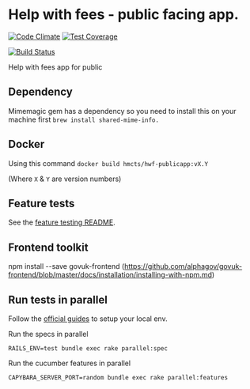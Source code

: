 # Help with fees - public facing app.
[![Code Climate](https://codeclimate.com/github/ministryofjustice/hwf-publicapp/badges/gpa.svg)](https://codeclimate.com/github/ministryofjustice/hwf-publicapp) [![Test Coverage](https://codeclimate.com/github/ministryofjustice/hwf-publicapp/badges/coverage.svg)](https://codeclimate.com/github/ministryofjustice/hwf-publicapp)

[![Build Status](https://dev.azure.com/HMCTS-PET/pet-azure-infrastructure/_apis/build/status/Help%20with%20Fees/hwf-publicapp?branchName=develop)](https://dev.azure.com/HMCTS-PET/pet-azure-infrastructure/_build/latest?definitionId=25&branchName=develop)

Help with fees app for public

## Dependency
Mimemagic gem has a dependency so you need to install this on your machine first
```brew install shared-mime-info.```

## Docker

Using this command `docker build hmcts/hwf-publicapp:vX.Y`

(Where `X` & `Y` are version numbers)

## Feature tests

See the [feature testing README](https://github.com/hmcts/hwf-publicapp/blob/master/README.md).

## Frontend toolkit
npm install --save govuk-frontend (https://github.com/alphagov/govuk-frontend/blob/master/docs/installation/installing-with-npm.md)

## Run tests in parallel
Follow the [official guides](https://github.com/grosser/parallel_tests#setup-environment-from-scratch-create-db-and-loads-schema-useful-for-ci) to setup your local env.


Run the specs in parallel
```
RAILS_ENV=test bundle exec rake parallel:spec
```

Run the cucumber features in parallel
```
CAPYBARA_SERVER_PORT=random bundle exec rake parallel:features
```
